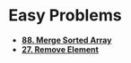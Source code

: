 # Easy Problems

- **[88. Merge Sorted Array](https://leetcode.com/problems/merge-sorted-array/)**
- **[27. Remove Element](https://leetcode.com/problems/remove-element/)**

